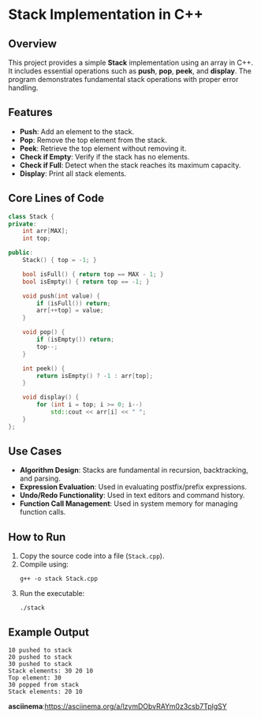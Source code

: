 # Stack Implementation in C++

## Overview
This project provides a simple **Stack** implementation using an array in C++. It includes essential operations such as **push**, **pop**, **peek**, and **display**. The program demonstrates fundamental stack operations with proper error handling.

## Features
- **Push**: Add an element to the stack.
- **Pop**: Remove the top element from the stack.
- **Peek**: Retrieve the top element without removing it.
- **Check if Empty**: Verify if the stack has no elements.
- **Check if Full**: Detect when the stack reaches its maximum capacity.
- **Display**: Print all stack elements.

## Core Lines of Code
```cpp
class Stack {
private:
    int arr[MAX];
    int top;

public:
    Stack() { top = -1; }

    bool isFull() { return top == MAX - 1; }
    bool isEmpty() { return top == -1; }

    void push(int value) {
        if (isFull()) return;
        arr[++top] = value;
    }

    void pop() {
        if (isEmpty()) return;
        top--;
    }

    int peek() {
        return isEmpty() ? -1 : arr[top];
    }

    void display() {
        for (int i = top; i >= 0; i--)
            std::cout << arr[i] << " ";
    }
};
```

## Use Cases
- **Algorithm Design**: Stacks are fundamental in recursion, backtracking, and parsing.
- **Expression Evaluation**: Used in evaluating postfix/prefix expressions.
- **Undo/Redo Functionality**: Used in text editors and command history.
- **Function Call Management**: Used in system memory for managing function calls.

## How to Run
1. Copy the source code into a file (`Stack.cpp`).
2. Compile using:
   ```
   g++ -o stack Stack.cpp
   ```
3. Run the executable:
   ```
   ./stack
   ```

## Example Output
```
10 pushed to stack
20 pushed to stack
30 pushed to stack
Stack elements: 30 20 10
Top element: 30
30 popped from stack
Stack elements: 20 10
```
**asciinema**:https://asciinema.org/a/lzymDObvRAYm0z3csb7TplgSY
